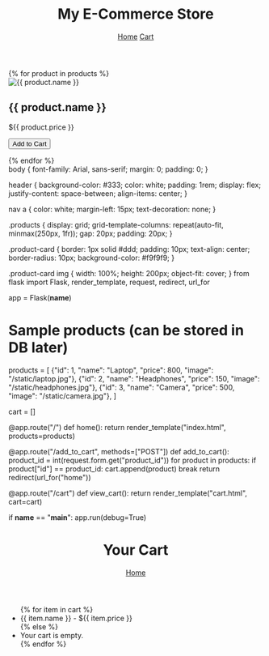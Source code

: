 <!DOCTYPE html>
<html lang="en">
<head>
  <meta charset="UTF-8">
  <title>My E-Commerce Store</title>
  <link rel="stylesheet" href="{{ url_for('static', filename='style.css') }}">
</head>
<body>
  <header>
    <h1>My E-Commerce Store</h1>
    <nav>
      <a href="/">Home</a>
      <a href="/cart">Cart</a>
    </nav>
  </header>

  <main>
    <div class="products">
      {% for product in products %}
        <div class="product-card">
          <img src="{{ product.image }}" alt="{{ product.name }}">
          <h2>{{ product.name }}</h2>
          <p>${{ product.price }}</p>
          <form action="/add_to_cart" method="post">
            <input type="hidden" name="product_id" value="{{ product.id }}">
            <button type="submit">Add to Cart</button>
          </form>
        </div>
      {% endfor %}
    </div>
  </main>
</body>
</html>
body {
  font-family: Arial, sans-serif;
  margin: 0;
  padding: 0;
}

header {
  background-color: #333;
  color: white;
  padding: 1rem;
  display: flex;
  justify-content: space-between;
  align-items: center;
}

nav a {
  color: white;
  margin-left: 15px;
  text-decoration: none;
}

.products {
  display: grid;
  grid-template-columns: repeat(auto-fit, minmax(250px, 1fr));
  gap: 20px;
  padding: 20px;
}

.product-card {
  border: 1px solid #ddd;
  padding: 10px;
  text-align: center;
  border-radius: 10px;
  background-color: #f9f9f9;
}

.product-card img {
  width: 100%;
  height: 200px;
  object-fit: cover;
}
from flask import Flask, render_template, request, redirect, url_for

app = Flask(__name__)

# Sample products (can be stored in DB later)
products = [
    {"id": 1, "name": "Laptop", "price": 800, "image": "/static/laptop.jpg"},
    {"id": 2, "name": "Headphones", "price": 150, "image": "/static/headphones.jpg"},
    {"id": 3, "name": "Camera", "price": 500, "image": "/static/camera.jpg"},
]

cart = []

@app.route("/")
def home():
    return render_template("index.html", products=products)

@app.route("/add_to_cart", methods=["POST"])
def add_to_cart():
    product_id = int(request.form.get("product_id"))
    for product in products:
        if product["id"] == product_id:
            cart.append(product)
            break
    return redirect(url_for("home"))

@app.route("/cart")
def view_cart():
    return render_template("cart.html", cart=cart)

if __name__ == "__main__":
    app.run(debug=True)
<!DOCTYPE html>
<html lang="en">
<head>
  <meta charset="UTF-8">
  <title>Your Cart</title>
  <link rel="stylesheet" href="{{ url_for('static', filename='style.css') }}">
</head>
<body>
  <header>
    <h1>Your Cart</h1>
    <nav>
      <a href="/">Home</a>
    </nav>
  </header>

  <main>
    <ul>
      {% for item in cart %}
        <li>{{ item.name }} - ${{ item.price }}</li>
      {% else %}
        <li>Your cart is empty.</li>
      {% endfor %}
    </ul>
  </main>
</body>
</html>
